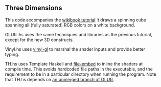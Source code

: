## Three Dimensions

This code accompanies the
[wikibook tutorial](https://en.wikibooks.org/wiki/OpenGL_Programming/Modern_OpenGL_Tutorial_05)
It draws a spinning cube spanning all (fully saturated) RGB colors on a white background.

GLUtil.hs uses the same techniques and libraries as the previous tutorial, except for the new 3D constructs.

Vinyl.hs uses [vinyl-gl][] to marshal the shader inputs and provide better typing.

TH.hs uses Template Haskell and [file-embed][] to inline the shaders
at compile time.  This avoids hardcoded file paths in the executable,
and the requirement to be in a particular directory when running the
program.  Note that TH.hs depends on [an unmerged branch of GLUtil](https://github.com/bergey/GLUtil/tree/shader-bytestring).

[GLUtil]: http://hackage.haskell.org/package/GLUtil
[vinyl-gl]: http://hackage.haskell.org/package/vinyl-gl
[file-embed]: http://hackage.haskell.org/package/file-embed
